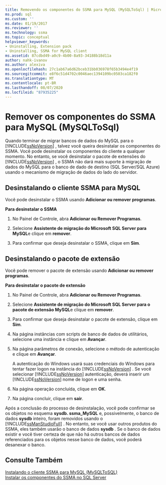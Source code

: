 ```yaml
---
title: Removendo os componentes do SSMA para MySQL (MySQLToSql) | Microsoft Docs
ms.prod: sql
ms.custom: ''
ms.date: 01/19/2017
ms.reviewer: ''
ms.technology: ssma
ms.topic: conceptual
helpviewer_keywords:
- Uninstalling, Extension pack
- Uninstalling, SSMA for MySQL client
ms.assetid: 87cdbd49-a0c9-4b00-8a93-34188b18d11a
author: nahk-ivanov
ms.author: alexiva
ms.openlocfilehash: 27c1ab67a6d62bceb31bb036978f65b3494e4f19
ms.sourcegitcommit: e8f6c51d4702c0046aec1394109bc0503ca182f0
ms.translationtype: MT
ms.contentlocale: pt-BR
ms.lasthandoff: 08/07/2020
ms.locfileid: "87935225"
---
```

# <a name="removing-the-ssma-for-mysql-components-mysqltosql"></a>Remover os componentes do SSMA para MySQL (MySQLToSql)
Quando terminar de migrar bancos de dados do MySQL para o [!INCLUDE[ssNoVersion](../../includes/ssnoversion-md.md)] , talvez você queira desinstalar os componentes do SSMA. Você pode desinstalar os componentes do cliente a qualquer momento. No entanto, se você desinstalar o pacote de extensões do [!INCLUDE[ssNoVersion](../../includes/ssnoversion-md.md)] , o SSMA não dará mais suporte à migração de dados do MySQL para o banco de dado de destino (SQL Server/SQL Azure) usando o mecanismo de migração de dados do lado do servidor.  
  
## <a name="uninstalling-the-ssma-for-mysql-client"></a>Desinstalando o cliente SSMA para MySQL  
Você pode desinstalar o SSMA usando **Adicionar ou remover programas**.  
  
**Para desinstalar o SSMA**  
  
1.  No Painel de Controle, abra **Adicionar ou Remover Programas**.  
  
2.  Selecione **Assistente de migração do Microsoft SQL Server para MySQL**e clique em **remover**.  
  
3.  Para confirmar que deseja desinstalar o SSMA, clique em **Sim**.  
  
## <a name="uninstalling-the-extension-pack"></a>Desinstalando o pacote de extensão  
Você pode remover o pacote de extensão usando **Adicionar ou remover programas**.  
  
**Para desinstalar o pacote de extensão**  
  
1.  No Painel de Controle, abra **Adicionar ou Remover Programas**.  
  
2.  Selecione **Assistente de migração do Microsoft SQL Server para o pacote de extensão MySQL**e clique em **remover**.  
  
3.  Para confirmar que deseja desinstalar o pacote de extensão, clique em **Sim**.  
  
4.  Na página instâncias com scripts de banco de dados de utilitários, selecione uma instância e clique em **Avançar**.  
  
5.  Na página parâmetros de conexão, selecione o método de autenticação e clique em **Avançar**.  
  
    A autenticação do Windows usará suas credenciais do Windows para tentar fazer logon na instância do [!INCLUDE[ssNoVersion](../../includes/ssnoversion-md.md)] . Se você selecionar [!INCLUDE[ssNoVersion](../../includes/ssnoversion-md.md)] autenticação, deverá inserir um [!INCLUDE[ssNoVersion](../../includes/ssnoversion-md.md)] nome de logon e uma senha.  
  
6.  Na página operação concluída, clique em **OK**.  
  
7.  Na página concluir, clique em **sair**.  
  
Após a conclusão do processo de desinstalação, você pode confirmar se os objetos no esquema **sysdb. ssma_MySQL** e, possivelmente, o banco de dados **sysdb** inteiro, foram removidos usando o [!INCLUDE[ssManStudioFull](../../includes/ssmanstudiofull-md.md)] . No entanto, se você usar outros produtos do SSMA, eles também usarão o banco de dados **sysdb** . Se o banco de dados existir e você tiver certeza de que não há outros bancos de dados referenciados para os objetos nesse banco de dados, você poderá desanexar o banco.  
  
## <a name="see-also"></a>Consulte Também  
[Instalando o cliente SSMA para MySQL &#40;MySQLToSQL&#41;](../../ssma/mysql/installing-ssma-for-mysql-client-mysqltosql.md)  
[Instalar os componentes do SSMA no SQL Server](installing-ssma-components-on-sql-server-mysqltosql.md)  
  
